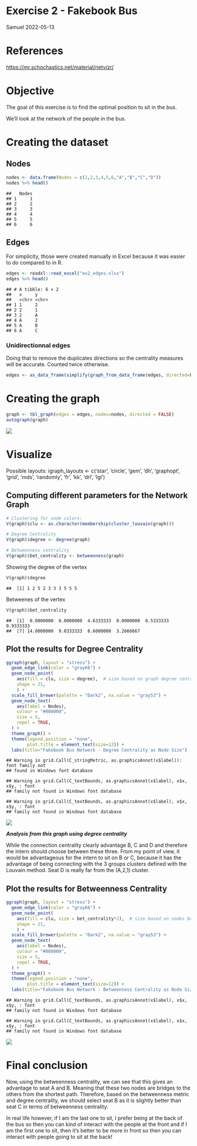 Exercise 2 - Fakebook Bus
================
Samuel
2022-05-13

# References

<https://mr.schochastics.net/material/netvizr/>

# Objective

The goal of this exercise is to find the optimal position to sit in the
bus.

We’ll look at the network of the people in the bus.

# Creating the dataset

## Nodes

``` r
nodes <- data.frame(Nodes = c(1,2,3,4,5,6,"A","B","C","D"))
nodes %>% head()
```

    ##   Nodes
    ## 1     1
    ## 2     2
    ## 3     3
    ## 4     4
    ## 5     5
    ## 6     6

## Edges

For simplicity, those were created manually in Excel because it was
easier to do compared to in R.

``` r
edges <- readxl::read_excel("ex2_edges.xlsx")
edges %>% head()
```

    ## # A tibble: 6 × 2
    ##   x     y    
    ##   <chr> <chr>
    ## 1 1     2    
    ## 2 2     1    
    ## 3 2     A    
    ## 4 A     2    
    ## 5 A     B    
    ## 6 A     C

### Unidirectionnal edges

Doing that to remove the duplicates directions so the centrality
measures will be accurate. Counted twice otherwise.

``` r
edges <- as_data_frame(simplify(graph_from_data_frame(edges, directed=FALSE)))
```

# Creating the graph

``` r
graph <- tbl_graph(edges = edges, nodes=nodes, directed = FALSE)
autograph(graph)
```

![](exercise2_fakebook_bus_files/figure-gfm/unnamed-chunk-5-1.png)<!-- -->

# Visualize

Possible layouts: igraph_layouts \<- c(‘star’, ‘circle’, ‘gem’, ‘dh’,
‘graphopt’, ‘grid’, ‘mds’, ‘randomly’, ‘fr’, ‘kk’, ‘drl’, ‘lgl’)

## Computing different parameters for the Network Graph

``` r
# Clustering for node colors:
V(graph)$clu <- as.character(membership(cluster_louvain(graph)))

# Degree Centrality
V(graph)$degree <- degree(graph)

# Betweenness centrality
V(graph)$bet_centrality <- betweenness(graph)
```

Showing the degree of the vertex

``` r
V(graph)$degree
```

    ##  [1] 1 2 5 2 3 3 3 5 5 5

Betweenes of the vertex

``` r
V(graph)$bet_centrality
```

    ##  [1]  0.0000000  8.0000000  4.6333333  0.0000000  0.5333333  0.9333333
    ##  [7] 14.0000000  9.0333333  8.6000000  3.2666667

## Plot the results for Degree Centrality

``` r
ggraph(graph, layout = "stress") +
  geom_edge_link(color = "gray66") +
  geom_node_point(
    aes(fill = clu, size = degree),  # size based on graph degree centrality
    shape = 21,
    ) +
  scale_fill_brewer(palette = "Dark2", na.value = "gray53") +
  geom_node_text(
    aes(label = Nodes),
    colour = "#000000",
    size = 5,
    repel = TRUE,
  ) +
  theme_graph() +
  theme(legend.position = "none",
        plot.title = element_text(size=12)) +
  labs(title="Fakebook Bus Network - Degree Centrality as Node Size")
```

    ## Warning in grid.Call(C_stringMetric, as.graphicsAnnot(x$label)): font family not
    ## found in Windows font database

    ## Warning in grid.Call(C_textBounds, as.graphicsAnnot(x$label), x$x, x$y, : font
    ## family not found in Windows font database

    ## Warning in grid.Call(C_textBounds, as.graphicsAnnot(x$label), x$x, x$y, : font
    ## family not found in Windows font database

![](exercise2_fakebook_bus_files/figure-gfm/unnamed-chunk-9-1.png)<!-- -->

***Analysis from this graph using degree centrality***

While the connection centrality clearly advantage B, C and D and
therefore the intern should choose between these three. From my point of
view, it would be advantageous for the intern to sit on B or C, because
it has the advantage of being connecting with the 3 groups clusters
defined with the Louvain method. Seat D is really far from the (A,2,1)
cluster.

## Plot the results for Betweenness Centrality

``` r
ggraph(graph, layout = "stress") +
  geom_edge_link(color = "gray66") +
  geom_node_point(
    aes(fill = clu, size = bet_centrality*2),  # size based on nodes betweenness
    shape = 21,
    ) +
  scale_fill_brewer(palette = "Dark2", na.value = "gray53") +
  geom_node_text(
    aes(label = Nodes),
    colour = "#000000",
    size = 5,
    repel = TRUE,
  ) +
  theme_graph() +
  theme(legend.position = "none",
        plot.title = element_text(size=12)) +
  labs(title="Fakebook Bus Network - Betweenness Centrality as Node Size")
```

    ## Warning in grid.Call(C_textBounds, as.graphicsAnnot(x$label), x$x, x$y, : font
    ## family not found in Windows font database

    ## Warning in grid.Call(C_textBounds, as.graphicsAnnot(x$label), x$x, x$y, : font
    ## family not found in Windows font database

![](exercise2_fakebook_bus_files/figure-gfm/unnamed-chunk-10-1.png)<!-- -->

# Final conclusion

Now, using the betweenness centrality, we can see that this gives an
advantage to seat A and B. Meaning that these two nodes are bridges to
the others from the shortest path. Therefore, based on the betweenness
metric and degree centrality, we should select seat B as it is slightly
better than seat C in terms of betweenness centrality.

In real life however, if I am the last one to sit, I prefer being at the
back of the bus so then you can kind of interact with the people at the
front and if I am the first one to sit, then it’s better to be more in
front so then you can interact with people going to sit at the back!
